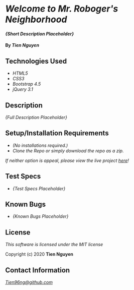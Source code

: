 # _Welcome to Mr. Roboger's Neighborhood_

#### _{Short Description Placeholder}_

#### By _**Tien Nguyen**_

## Technologies Used
* _HTML5_
* _CSS3_
* _Bootstrap 4.5_
* _jQuery 3.1_

## Description
_{Full Description Placeholder}_

## Setup/Installation Requirements
* _(No installations required.)_
* _Clone the Repo or simply download the repo as a zip._

_If neither option is appeal, please view the live project [here](https://tien96ng.github.io/mr-roboger-neighborhood/)!_

## Test Specs
* _{Test Specs Placeholder}_

## Known Bugs
* _{Known Bugs Placeholder}_



## License
_This software is licensed under the MIT license_

Copyright (c) 2020 __Tien Nguyen__

## Contact Information
_<Tien96ng@github.com>_